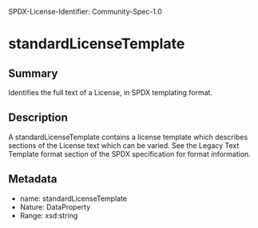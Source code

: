 SPDX-License-Identifier: Community-Spec-1.0

# standardLicenseTemplate

## Summary

Identifies the full text of a License, in SPDX templating format.

## Description

A standardLicenseTemplate contains a license template which describes
sections of the License text which can be varied. See the Legacy Text Template
format section of the SPDX specification for format information.

## Metadata

- name: standardLicenseTemplate
- Nature: DataProperty
- Range: xsd:string
